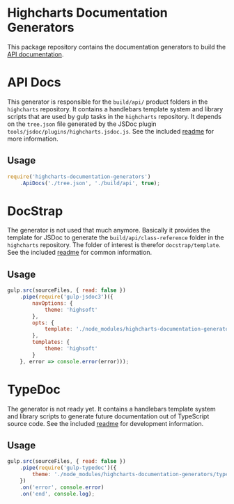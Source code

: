 Highcharts Documentation Generators
===================================

This package repository contains the documentation generators to build the
[API documentation](https://api.highcharts.com/).



API Docs
========

This generator is responsible for the `build/api/` product folders in the
`highcharts` repository. It contains a handlebars template system and library
scripts that are used by gulp tasks in the `highcharts` repository. It depends
on the `tree.json` file generated by the JSDoc plugin
`tools/jsdoc/plugins/highcharts.jsdoc.js`. See the included
[readme](https://github.com/highcharts/highcharts-documentation-generators/blob/master/api-docs/README.md)
for more information.

## Usage

```js
require('highcharts-documentation-generators')
    .ApiDocs('./tree.json', './build/api', true);
```



DocStrap
========

The generator is not used that much anymore. Basically it provides the template
for JSDoc to generate the `build/api/class-reference` folder in the `highcharts`
repository. The folder of interest is therefor `docstrap/template`. See the
included [readme](https://github.com/highcharts/highcharts-documentation-generators/blob/master/docstrap/README.md)
for common information.

## Usage

```js
gulp.src(sourceFiles, { read: false })
    .pipe(require('gulp-jsdoc3')({
        navOptions: {
            theme: 'highsoft'
        },
        opts: {
            template: './node_modules/highcharts-documentation-generators/docstrap'
        },
        templates: {
            theme: 'highsoft'
        }
    }, error => console.error(error)));
```


TypeDoc
=======

The generator is not ready yet. It contains a handlebars template system and
library scripts to generate future documentation out of TypeScript source code.
See the included [readme](https://github.com/highcharts/highcharts-documentation-generators/blob/master/typedoc/README.md)
for development information.

## Usage

```js
gulp.src(sourceFiles, { read: false })
    .pipe(require('gulp-typedoc')({
        theme: './node_modules/highcharts-documentation-generators/typedoc/theme'
    })
    .on('error', console.error)
    .on('end', console.log);
```
